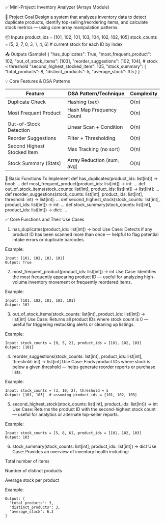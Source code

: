 ✅ Mini-Project: Inventory Analyzer (Arrays Module)


🎯 Project Goal
Design a system that analyzes inventory data to detect duplicate products, identify top-selling/reordering items, and calculate stock metrics — using core array manipulation patterns.

📦 Inputs
product_ids = [101, 102, 101, 103, 104, 102, 102, 105]
stock_counts = [5, 2, 7, 0, 3, 1, 4, 6]  # current stock for each ID by index

📤 Outputs (Sample)
{
  "has_duplicates": True,
  "most_frequent_product": 102,
  "out_of_stock_items": [103],
  "reorder_suggestions": [102, 104],  # stock < threshold
  "second_highest_stocked_item": 105,
  "stock_summary": {
    "total_products": 8,
    "distinct_products": 5,
    "average_stock": 3.5
  }
}

💡 Core Features & DSA Patterns

| Feature                     | DSA Pattern/Technique      | Complexity |
| --------------------------- | -------------------------- | ---------- |
| Duplicate Check             | Hashing (`set`)            | O(n)       |
| Most Frequent Product       | Hash Map Frequency Count   | O(n)       |
| Out-of-Stock Detection      | Linear Scan + Condition    | O(n)       |
| Reorder Suggestions         | Filter + Thresholding      | O(n)       |
| Second Highest Stocked Item | Max Tracking (no sort)     | O(n)       |
| Stock Summary (Stats)       | Array Reduction (sum, avg) | O(n)       |

🧱 Basic Functions To Implement
def has_duplicates(product_ids: list[int]) -> bool: ...
def most_frequent_product(product_ids: list[int]) -> int: ...
def out_of_stock_items(stock_counts: list[int], product_ids: list[int]) -> list[int]: ...
def reorder_suggestions(stock_counts: list[int], product_ids: list[int], threshold: int) -> list[int]: ...
def second_highest_stock(stock_counts: list[int], product_ids: list[int]) -> int: ...
def stock_summary(stock_counts: list[int], product_ids: list[int]) -> dict: ...

✅ Core Functions and Their Use Cases
1. has_duplicates(product_ids: list[int]) -> bool
Use Case:
Detects if any product ID has been scanned more than once — helpful to flag potential intake errors or duplicate barcodes.

Example:
```
Input: [101, 102, 103, 101]  
Output: True
```
2. most_frequent_product(product_ids: list[int]) -> int
Use Case:
Identifies the most frequently appearing product ID — useful for analyzing high-volume inventory movement or frequently reordered items.

Example:
```
Input: [101, 102, 101, 103, 101]  
Output: 101
```

3. out_of_stock_items(stock_counts: list[int], product_ids: list[int]) -> list[int]
Use Case:
Returns all product IDs where stock count is 0 — useful for triggering restocking alerts or cleaning up listings.

Example:
```
Input: stock_counts = [0, 5, 2], product_ids = [101, 102, 103]  
Output: [101]
```

4. reorder_suggestions(stock_counts: list[int], product_ids: list[int], threshold: int) -> list[int]
Use Case:
Finds product IDs where stock is below a given threshold — helps generate reorder reports or purchase lists.

Example:

```
Input: stock_counts = [3, 10, 2], threshold = 5  
Output: [101, 103]  # assuming product_ids = [101, 102, 103]
```
5. second_highest_stock(stock_counts: list[int], product_ids: list[int]) -> int
Use Case:
Returns the product ID with the second-highest stock count — useful for analytics or alternate top-seller reports.

Example:

```
Input: stock_counts = [5, 8, 6], product_ids = [101, 102, 103]  
Output: 103
```

6. stock_summary(stock_counts: list[int], product_ids: list[int]) -> dict
Use Case:
Provides an overview of inventory health including:

Total number of items

Number of distinct products

Average stock per product

Example:

```
Output: {
  "total_products": 3,
  "distinct_products": 3,
  "average_stock": 6.3
}
```